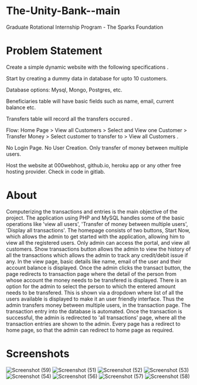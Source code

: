  # The-Unity-Bank--main

Graduate Rotational Internship Program - The Sparks Foundation

   # Problem Statement

Create a simple dynamic website with the following specifications .

Start by creating a dummy data in database for upto 10 customers. 

Database options: Mysql, Mongo, Postgres, etc. 

Beneficiaries table will have basic fields such as name, email, current balance etc. 

Transfers table will record all the transfers occured .

Flow: Home Page > View all Customers > Select and View one Customer > Transfer Money > Select customer to transfer to > View all Customers .

No Login Page. No User Creation. Only transfer of money between multiple users.

Host the website at 000webhost, github.io, heroku app or any other free hosting provider. Check in code in gitlab.

# About

Computerizing the transactions and entries is the main objective of the project. The application using PHP and MySQL handles some of the basic operations like 'view all users', 'Transfer of money between multiple users', 'Display all transactions'. The homepage consists of two buttons, Start Now, which allows the admin to get started with the application, allowing him to view all the registered users. Only admin can access the portal, and view all customers. Show transactions button allows the admin to view the history of all the transactions which allows the admin to track any credit/debit issue if any. In the view page, basic details like name, email of the user and their account balance is displayed. Once the admin clicks the transact button, the page redirects to transaction page where the detail of the person from whose account the money needs to be transfered is displayed. There is an option for the admin to select the person to which the entered amount needs to be transfered. This is shown via a dropdown where list of all the users available is displayed to make it an user friendly interface. Thus the admin transfers money between multiple users, in the transaction page. The transaction entry into the database is automated. Once the transaction is successful, the admin is redirected to 'all transactions' page, where all the transaction entries are shown to the admin. Every page has a redirect to home page, so that the admin can redirect to home page as required.

  # Screenshots
  
![Screenshot (59)](https://github.com/user-attachments/assets/cdec36e5-b636-46b9-9a4e-d0e58eee9adb)
![Screenshot (51)](https://github.com/user-attachments/assets/ff730896-2481-4a0e-9b96-72ba9da90a43)
![Screenshot (52)](https://github.com/user-attachments/assets/9a25f88b-cef7-4434-b872-4fa6488e2ac2)
![Screenshot (53)](https://github.com/user-attachments/assets/a79f7e2f-010c-4f19-aff4-b9ff25c629e8)
![Screenshot (54)](https://github.com/user-attachments/assets/1c333f77-04e5-40c2-b3a0-c4352b7a82c5)
![Screenshot (56)](https://github.com/user-attachments/assets/08bd433e-ad4d-494b-9a56-e6328b3e29f3)
![Screenshot (57)](https://github.com/user-attachments/assets/15449191-eeed-4de4-9329-6c3e294efe42)
![Screenshot (58)](https://github.com/user-attachments/assets/7eb3ff48-82d5-4434-9810-682d18a116bc)

